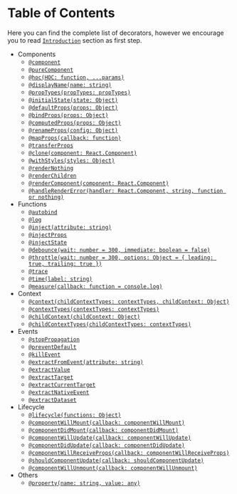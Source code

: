 # Table of Contents

Here you can find the complete list of decorators, however we encourage you to read [`Introduction`](Introduction.md) section as first step.

- Components
  - [`@component`](components/component.md)
  - [`@pureComponent`](components/pureComponent.md)
  - [`@hoc(HOC: function, ...params)`](components/hoc.md)
  - [`@displayName(name: string)`](components/displayName.md)
  - [`@propTypes(propTypes: propTypes)`](components/propTypes.md)
  - [`@initialState(state: Object)`](components/initialState.md)
  - [`@defaultProps(props: Object)`](components/defaultProps.md)
  - [`@bindProps(props: Object)`](components/bindProps.md)
  - [`@computedProps(props: Object)`](components/computedProps.md)
  - [`@renameProps(config: Object)`](components/renameProps.md)
  - [`@mapProps(callback: function)`](components/mapProps.md)
  - [`@transferProps`](components/transferProps.md)
  - [`@clone(component: React.Component)`](components/clone.md)
  - [`@withStyles(styles: Object)`](components/withStyles.md)
  - [`@renderNothing`](components/renderNothing.md)
  - [`@renderChildren`](components/renderChildren.md)
  - [`@renderComponent(component: React.Component)`](components/renderComponent.md)
  - [`@handleRenderError(handler: React.Component, string, function or nothing)`](components/handleRenderError.md)
- Functions
  - [`@autobind`](functions/autobind.md)
  - [`@log`](functions/log.md)
  - [`@inject(attribute: string)`](functions/inject.md)
  - [`@injectProps`](functions/injectProps.md)
  - [`@injectState`](functions/injectState.md)
  - [`@debounce(wait: number = 300, immediate: boolean = false)`](functions/debounce.md)
  - [`@throttle(wait: number = 300, options: Object = { leading: true, trailing: true })`](functions/throttle.md)
  - [`@trace`](functions/trace.md)
  - [`@time(label: string)`](functions/time.md)
  - [`@measure(callback: function = console.log)`](functions/measure.md)
- Context
  - [`@context(childContextTypes: contextTypes, childContext: Object)`](context/context.md)
  - [`@contextTypes(contextTypes: contextTypes)`](context/contextTypes.md)
  - [`@childContext(childContext: Object)`](context/childContext.md)
  - [`@childContextTypes(childContextTypes: contextTypes)`](context/childContextTypes.md)
- Events
  - [`@stopPropagation`](events/stopPropagation.md)
  - [`@preventDefault`](events/preventDefault.md)
  - [`@killEvent`](events/killEvent.md)
  - [`@extractFromEvent(attribute: string)`](events/extractFromEvent.md)
  - [`@extractValue`](events/extractValue.md)
  - [`@extractTarget`](events/extractTarget.md)
  - [`@extractCurrentTarget`](events/extractCurrentTarget.md)
  - [`@extractNativeEvent`](events/extractNativeEvent.md)
  - [`@extractDataset`](events/extractDataset.md)
- Lifecycle
  - [`@lifecycle(functions: Object)`](lifecycle/lifecycle.md)
  - [`@componentWillMount(callback: componentWillMount)`](lifecycle/componentWillMount.md)
  - [`@componentDidMount(callback: componentDidMount)`](lifecycle/componentDidMount.md)
  - [`@componentWillUpdate(callback: componentWillUpdate)`](lifecycle/componentWillUpdate.md)
  - [`@componentDidUpdate(callback: componentDidUpdate)`](lifecycle/componentDidUpdate.md)
  - [`@componentWillReceiveProps(callback: componentWillReceiveProps)`](lifecycle/componentWillReceiveProps.md)
  - [`@shouldComponentUpdate(callback: shouldComponentUpdate)`](lifecycle/shouldComponentUpdate.md)
  - [`@componentWillUnmount(callback: componentWillUnmount)`](lifecycle/componentWillUnmount.md)
- Others
  - [`@property(name: string, value: any)`](others/property.md)
